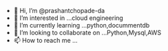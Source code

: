 - 👋 Hi, I’m @prashantchopade-da
- 👀 I’m interested in ...cloud engineering 
- 🌱 I’m currently learning ...python,docummentdb
- 💞️ I’m looking to collaborate on ...Python,Mysql,AWS
- 📫 How to reach me ...

<!---
prashantchopade-da/prashantchopade-da is a ✨ special ✨ repository because its `README.md` (this file) appears on your GitHub profile.
You can click the Preview link to take a look at your changes.
--->
